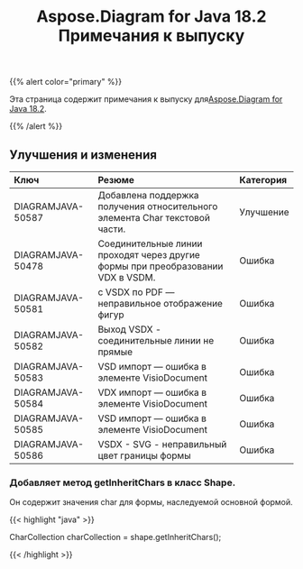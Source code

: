 ﻿---
title: Aspose.Diagram for Java 18.2 Примечания к выпуску
type: docs
weight: 110
url: /ru/java/aspose-diagram-for-java-18-2-release-notes/
---
{{% alert color="primary" %}} 

 Эта страница содержит примечания к выпуску для[Aspose.Diagram for Java 18.2](https://docs.aspose.com/diagram/java/aspose-diagram-for-java-18-2-release-notes/).

{{% /alert %}} 
## **Улучшения и изменения**

|**Ключ**|**Резюме**|**Категория**|
|:- |:- |:- |
|DIAGRAMJAVA-50587|Добавлена поддержка получения относительного элемента Char текстовой части.|Улучшение|
|DIAGRAMJAVA-50478|Соединительные линии проходят через другие формы при преобразовании VDX в VSDM.|Ошибка|
|DIAGRAMJAVA-50581|с VSDX по PDF — неправильное отображение фигур|Ошибка|
|DIAGRAMJAVA-50582|Выход VSDX - соединительные линии не прямые|Ошибка|
|DIAGRAMJAVA-50583|VSD импорт — ошибка в элементе VisioDocument|Ошибка|
|DIAGRAMJAVA-50584|VDX импорт — ошибка в элементе VisioDocument|Ошибка|
|DIAGRAMJAVA-50585|VSD импорт — ошибка в элементе VisioDocument|Ошибка|
|DIAGRAMJAVA-50586|VSDX - SVG - неправильный цвет границы формы|Ошибка|
### **Добавляет метод getInheritChars в класс Shape.**
Он содержит значения char для формы, наследуемой основной формой.

{{< highlight "java" >}}

 CharCollection charCollection = shape.getInheritChars();

{{< /highlight >}}
